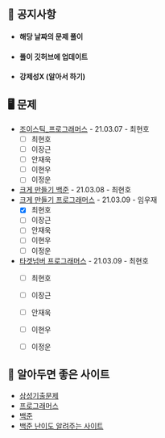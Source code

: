 ## 📜 공지사항
* #### 해당 날짜의 문제 풀이
* #### 풀이 깃허브에 업데이트
* #### 강제성X (알아서 하기)


## 🖥 문제
* [조이스틱_프로그래머스](https://programmers.co.kr/learn/courses/30/lessons/42860) - 21.03.07 - 최현호
  * [ ] 최현호
  * [ ] 이장근
  * [ ] 안재욱
  * [ ] 이현우
  * [ ] 이정운
* [크게 만들기 백준](https://www.acmicpc.net/problem/2812) - 21.03.08 - 최현호
* [크게 만들기 프로그래머스](https://programmers.co.kr/learn/courses/30/lessons/42883) - 21.03.09 - 임우재
  * [X] 최현호
  * [ ] 이장근
  * [ ] 안재욱
  * [ ] 이현우
  * [ ] 이정운
* [타겟넘버 프로그래머스](https://programmers.co.kr/learn/courses/30/lessons/43165) - 21.03.09 - 최현호
  * [ ] 최현호
  * [ ] 이장근
  * [ ] 안재욱
  * [ ] 이현우
  * [ ] 이정운



## 📌 알아두면 좋은 사이트
* [삼성기출문제](https://www.acmicpc.net/workbook/view/1152)
* [프로그래머스](https://programmers.co.kr)
* [백준](https://www.acmicpc.net)
* [백준 난이도 알려주는 사이트](https://solved.ac)

